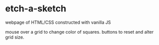 # etch-a-sketch
webpage of HTML/CSS constructed with vanilla JS

mouse over a grid to change color of squares. 
buttons to reset and alter grid size.
